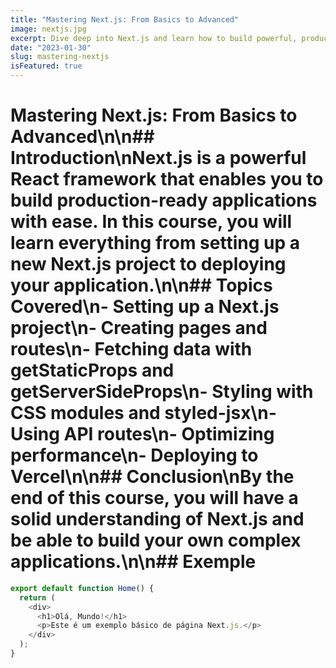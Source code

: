 ```yaml
---
title: "Mastering Next.js: From Basics to Advanced"
image: nextjs.jpg
excerpt: Dive deep into Next.js and learn how to build powerful, production-ready applications with ease. From basic setup to advanced features, this course has it all.
date: "2023-01-30"
slug: mastering-nextjs
isFeatured: true
---
```


# Mastering Next.js: From Basics to Advanced\n\n## Introduction\nNext.js is a powerful React framework that enables you to build production-ready applications with ease. In this course, you will learn everything from setting up a new Next.js project to deploying your application.\n\n## Topics Covered\n- Setting up a Next.js project\n- Creating pages and routes\n- Fetching data with getStaticProps and getServerSideProps\n- Styling with CSS modules and styled-jsx\n- Using API routes\n- Optimizing performance\n- Deploying to Vercel\n\n## Conclusion\nBy the end of this course, you will have a solid understanding of Next.js and be able to build your own complex applications.\n\n## Exemple

```javascript
export default function Home() {
  return (
    <div>
      <h1>Olá, Mundo!</h1>
      <p>Este é um exemplo básico de página Next.js.</p>
    </div>
  );
}
```

![]()
